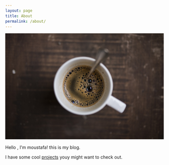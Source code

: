 ```yaml
---
layout: page
title: About
permalink: /about/
---
```


![coffee cup](/images/coffee.jpg)

Hello , I'm moustafa! this is my blog.

I have some cool [projects](/projects) youy might want to check out.